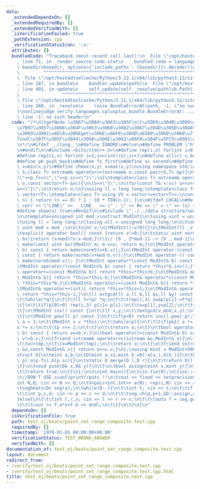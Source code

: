 ```yaml
---
data:
  _extendedDependsOn: []
  _extendedRequiredBy: []
  _extendedVerifiedWith: []
  _isVerificationFailed: true
  _pathExtension: cpp
  _verificationStatusIcon: ':x:'
  attributes: {}
  bundledCode: "Traceback (most recent call last):\n  File \"/opt/hostedtoolcache/Python/3.12.1/x64/lib/python3.12/site-packages/onlinejudge_verify/documentation/build.py\"\
    , line 71, in _render_source_code_stat\n    bundled_code = language.bundle(stat.path,\
    \ basedir=basedir, options={'include_paths': [basedir]}).decode()\n          \
    \         ^^^^^^^^^^^^^^^^^^^^^^^^^^^^^^^^^^^^^^^^^^^^^^^^^^^^^^^^^^^^^^^^^^^^^^^^^^^^^^^^^\n\
    \  File \"/opt/hostedtoolcache/Python/3.12.1/x64/lib/python3.12/site-packages/onlinejudge_verify/languages/cplusplus.py\"\
    , line 187, in bundle\n    bundler.update(path)\n  File \"/opt/hostedtoolcache/Python/3.12.1/x64/lib/python3.12/site-packages/onlinejudge_verify/languages/cplusplus_bundle.py\"\
    , line 401, in update\n    self.update(self._resolve(pathlib.Path(included), included_from=path))\n\
    \                ^^^^^^^^^^^^^^^^^^^^^^^^^^^^^^^^^^^^^^^^^^^^^^^^^^^^^^^^^\n \
    \ File \"/opt/hostedtoolcache/Python/3.12.1/x64/lib/python3.12/site-packages/onlinejudge_verify/languages/cplusplus_bundle.py\"\
    , line 260, in _resolve\n    raise BundleErrorAt(path, -1, \"no such header\"\
    )\nonlinejudge_verify.languages.cplusplus_bundle.BundleErrorAt: ../../data structure/segtree/segbeats.cpp:\
    \ line -1: no such header\n"
  code: "/*\n\tgetNode \u3067\u3084\u3063\u305F\n\t\u5DE6\u304B\u3089\u9806\u306B\u8A08\
    \u7B97\u3057\u3066\u304F\u3053\u3068\u3082\u3067\u304D\u305D\u3046\u3060\u3051\
    \u3069\u3001\u4ECA\u306Eget\u306E\u66F8\u304D\u65B9\u3060\u3068\u7121\u7406\u3001\
    findl\u307F\u305F\u3044\u306A\u306E\u3092\u66F8\u304F\u5FC5\u8981\u304C\u3042\u308B\
    \n*/\n#ifdef __clang__\n#define IGNORE\n#else\n#define PROBLEM \"https://judge.yosupo.jp/problem/point_set_range_composite\"\
    \n#endif\n\n#include <bits/stdc++.h>\n#define rep(i,n) for(int i=0;i<(int)(n);i++)\n\
    #define rep1(i,n) for(int i=1;i<=(int)(n);i++)\n#define all(c) c.begin(),c.end()\n\
    #define pb push_back\n#define fs first\n#define sc second\n#define chmin(x,y)\
    \ x=min(x,y)\n#define chmax(x,y) x=max(x,y)\nusing namespace std;\ntemplate<class\
    \ S,class T> ostream& operator<<(ostream& o,const pair<S,T> &p){\n\treturn o<<\"\
    (\"<<p.fs<<\",\"<<p.sc<<\")\";\n}\ntemplate<class T> ostream& operator<<(ostream&\
    \ o,const vector<T> &vc){\n\to<<\"{\";\n\tfor(const T& v:vc) o<<v<<\",\";\n\t\
    o<<\"}\";\n\treturn o;\n}\nusing ll = long long;\ntemplate<class T> using V =\
    \ vector<T>;\ntemplate<class T> using VV = vector<vector<T>>;\nconstexpr ll TEN(int\
    \ n) { return (n == 0) ? 1 : 10 * TEN(n-1); }\n\n#ifdef LOCAL\n#define show(x)\
    \ cerr << \"LINE\" << __LINE__ << \" : \" << #x << \" = \" << (x) << endl\n#else\n\
    #define show(x) true\n#endif\n\n#include \"../../data structure/segtree/segbeats.cpp\"\
    \n\ntemplate<unsigned int mod_>\nstruct ModInt{\n\tusing uint = unsigned int;\n\
    \tusing ll = long long;\n\tusing ull = unsigned long long;\n\n\tconstexpr static\
    \ uint mod = mod_;\n\n\tuint v;\n\tModInt():v(0){}\n\tModInt(ll _v):v(normS(_v%mod+mod)){}\n\
    \texplicit operator bool() const {return v!=0;}\n\tstatic uint normS(const uint\
    \ &x){return (x<mod)?x:x-mod;}\t\t// [0 , 2*mod-1] -> [0 , mod-1]\n\tstatic ModInt\
    \ make(const uint &x){ModInt m; m.v=x; return m;}\n\tModInt operator+(const ModInt&\
    \ b) const { return make(normS(v+b.v));}\n\tModInt operator-(const ModInt& b)\
    \ const { return make(normS(v+mod-b.v));}\n\tModInt operator-() const { return\
    \ make(normS(mod-v)); }\n\tModInt operator*(const ModInt& b) const { return make((ull)v*b.v%mod);}\n\
    \tModInt operator/(const ModInt& b) const { return *this*b.inv();}\n\tModInt&\
    \ operator+=(const ModInt& b){ return *this=*this+b;}\n\tModInt& operator-=(const\
    \ ModInt& b){ return *this=*this-b;}\n\tModInt& operator*=(const ModInt& b){ return\
    \ *this=*this*b;}\n\tModInt& operator/=(const ModInt& b){ return *this=*this/b;}\n\
    \tModInt& operator++(int){ return *this=*this+1;}\n\tModInt& operator--(int){\
    \ return *this=*this-1;}\n\tll extgcd(ll a,ll b,ll &x,ll &y) const{\n\t\tll p[]={a,1,0},q[]={b,0,1};\n\
    \t\twhile(*q){\n\t\t\tll t=*p/ *q;\n\t\t\trep(i,3) swap(p[i]-=t*q[i],q[i]);\n\t\
    \t}\n\t\tif(p[0]<0) rep(i,3) p[i]=-p[i];\n\t\tx=p[1],y=p[2];\n\t\treturn p[0];\n\
    \t}\n\tModInt inv() const {\n\t\tll x,y;\n\t\textgcd(v,mod,x,y);\n\t\treturn make(normS(x+mod));\n\
    \t}\n\tModInt pow(ll p) const {\n\t\tif(p<0) return inv().pow(-p);\n\t\tModInt\
    \ a = 1;\n\t\tModInt x = *this;\n\t\twhile(p){\n\t\t\tif(p&1) a *= x;\n\t\t\t\
    x *= x;\n\t\t\tp >>= 1;\n\t\t}\n\t\treturn a;\n\t}\n\tbool operator==(const ModInt&\
    \ b) const { return v==b.v;}\n\tbool operator!=(const ModInt& b) const { return\
    \ v!=b.v;}\n\tfriend istream& operator>>(istream &o,ModInt& x){\n\t\tll tmp;\n\
    \t\to>>tmp;\n\t\tx=ModInt(tmp);\n\t\treturn o;\n\t}\n\tfriend ostream& operator<<(ostream\
    \ &o,const ModInt& x){ return o<<x.v;}\n};\nusing mint = ModInt<998244353>;\n\n\
    struct D{\n\tmint a,b;\n\tD(mint a_=1,mint b_=0):a(a_),b(b_){}\n\tD(pair<int,int>\
    \ p):a(p.fs),b(p.sc){}\n\tstatic D merge(D l,D r){\n\t\treturn D(l.a*r.a,l.b*r.a+r.b);\n\
    \t}\n\tvoid push(D& x,D& y){\n\t}\n\tbool assign(mint x,mint y){\n\t\ta=x,b=y;\n\
    \t\treturn true;\n\t}\n};\n\n\nint main(){\n\tcin.tie(0);\n\tios::sync_with_stdio(false);\t\
    \t//DON'T USE scanf/printf/puts !!\n\tcout << fixed << setprecision(20);\n\n\t\
    int N,Q; cin >> N >> Q;\n\tV<pair<int,int>> a(N); rep(i,N) cin >> a[i].fs >> a[i].sc;\n\
    \tsegbeats<D> seg(a);\n\twhile(Q--){\n\t\tint t; cin >> t;\n\t\tif(t == 0){\n\t\
    \t\tint p,c,d; cin >> p >> c >> d;\n\t\t\tseg.ch(p,p+1,&D::assign,c,d);\n\t\t\
    }else{\n\t\t\tint l,r,x; cin >> l >> r >> x;\n\t\t\tauto f = seg.getNode(l,r);\n\
    \t\t\tcout << f.a*x+f.b << endl;\n\t\t}\n\t}\n}\n"
  dependsOn: []
  isVerificationFile: true
  path: test_oj/beats/point_set_range_composite.test.cpp
  requiredBy: []
  timestamp: '1970-01-01 00:00:00+00:00'
  verificationStatus: TEST_WRONG_ANSWER
  verifiedWith: []
documentation_of: test_oj/beats/point_set_range_composite.test.cpp
layout: document
redirect_from:
- /verify/test_oj/beats/point_set_range_composite.test.cpp
- /verify/test_oj/beats/point_set_range_composite.test.cpp.html
title: test_oj/beats/point_set_range_composite.test.cpp
---
```

